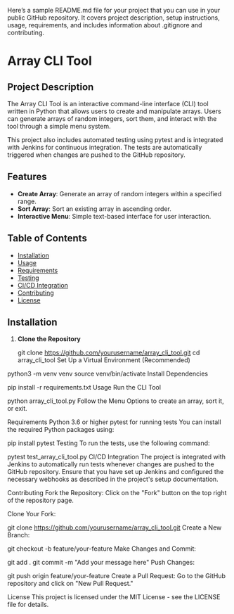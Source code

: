 Here’s a sample README.md file for your project that you can use in your public GitHub repository. It covers project description, setup instructions, usage, requirements, and includes information about .gitignore and contributing.


# Array CLI Tool

## Project Description

The Array CLI Tool is an interactive command-line interface (CLI) tool written in Python that allows users to create and manipulate arrays. Users can generate arrays of random integers, sort them, and interact with the tool through a simple menu system.

This project also includes automated testing using pytest and is integrated with Jenkins for continuous integration. The tests are automatically triggered when changes are pushed to the GitHub repository.

## Features

- **Create Array**: Generate an array of random integers within a specified range.
- **Sort Array**: Sort an existing array in ascending order.
- **Interactive Menu**: Simple text-based interface for user interaction.

## Table of Contents

- [Installation](#installation)
- [Usage](#usage)
- [Requirements](#requirements)
- [Testing](#testing)
- [CI/CD Integration](#cicd-integration)
- [Contributing](#contributing)
- [License](#license)

## Installation

1. **Clone the Repository**

   
   git clone https://github.com/yourusername/array_cli_tool.git
   cd array_cli_tool
Set Up a Virtual Environment (Recommended)


python3 -m venv venv
source venv/bin/activate
Install Dependencies


pip install -r requirements.txt
Usage
Run the CLI Tool


python array_cli_tool.py
Follow the Menu Options to create an array, sort it, or exit.

Requirements
Python 3.6 or higher
pytest for running tests
You can install the required Python packages using:


pip install pytest
Testing
To run the tests, use the following command:


pytest test_array_cli_tool.py
CI/CD Integration
The project is integrated with Jenkins to automatically run tests whenever changes are pushed to the GitHub repository. Ensure that you have set up Jenkins and configured the necessary webhooks as described in the project's setup documentation.

Contributing
Fork the Repository: Click on the "Fork" button on the top right of the repository page.

Clone Your Fork:


git clone https://github.com/yourusername/array_cli_tool.git
Create a New Branch:


git checkout -b feature/your-feature
Make Changes and Commit:


git add .
git commit -m "Add your message here"
Push Changes:


git push origin feature/your-feature
Create a Pull Request: Go to the GitHub repository and click on "New Pull Request."

License
This project is licensed under the MIT License - see the LICENSE file for details.